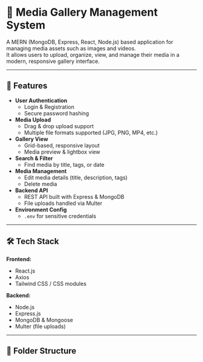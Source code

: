 # 📸 Media Gallery Management System

A MERN (MongoDB, Express, React, Node.js) based application for managing media assets such as images and videos.  
It allows users to upload, organize, view, and manage their media in a modern, responsive gallery interface.

---

## 🚀 Features

- **User Authentication**
  - Login & Registration
  - Secure password hashing
- **Media Upload**
  - Drag & drop upload support
  - Multiple file formats supported (JPG, PNG, MP4, etc.)
- **Gallery View**
  - Grid-based, responsive layout
  - Media preview & lightbox view
- **Search & Filter**
  - Find media by title, tags, or date
- **Media Management**
  - Edit media details (title, description, tags)
  - Delete media
- **Backend API**
  - REST API built with Express & MongoDB
  - File uploads handled via Multer
- **Environment Config**
  - `.env` for sensitive credentials

---

## 🛠️ Tech Stack

**Frontend:**
- React.js
- Axios
- Tailwind CSS / CSS modules

**Backend:**
- Node.js
- Express.js
- MongoDB & Mongoose
- Multer (file uploads)

---

## 📂 Folder Structure

